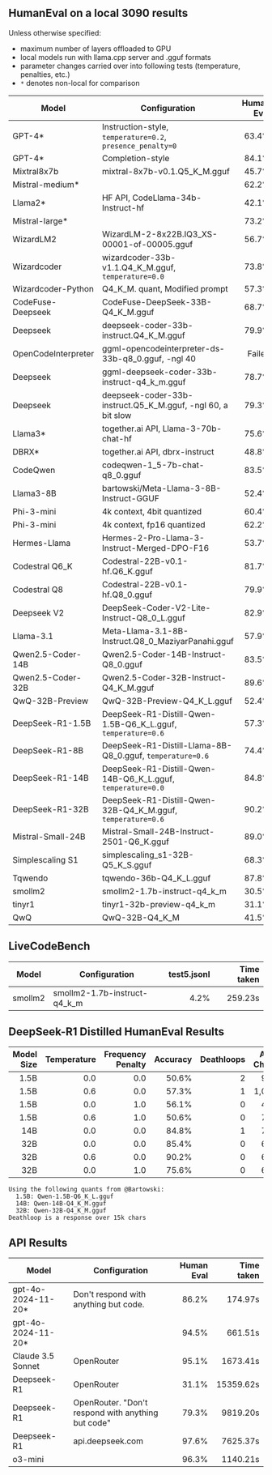 ## HumanEval on a local 3090 results

Unless otherwise specified:
- maximum number of layers offloaded to GPU
- local models run with llama.cpp server and .gguf formats
- parameter changes carried over into following tests (temperature, penalties, etc.)
- `*` denotes non-local for comparison

| Model               | Configuration                                                  |  Human Eval | Time taken |
|---------------------|----------------------------------------------------------------| -----------:|-----------:|
| GPT-4*              | Instruction-style, `temperature=0.2`, `presence_penalty=0`     |      63.4%  |            |
| GPT-4*              | Completion-style                                               |      84.1%  |            |
| Mixtral8x7b         | mixtral-8x7b-v0.1.Q5_K_M.gguf                                  |      45.7%  |            |
| Mistral-medium*     |                                                                |      62.2%  |            |
| Llama2*             | HF API, CodeLlama-34b-Instruct-hf                              |      42.1%  |            |
| Mistral-large*      |                                                                |      73.2%  |            |
| WizardLM2           | WizardLM-2-8x22B.IQ3_XS-00001-of-00005.gguf                    |      56.7%  |            |
| Wizardcoder         | wizardcoder-33b-v1.1.Q4_K_M.gguf, `temperature=0.0`            |      73.8%  |            |
| Wizardcoder-Python  | Q4_K_M. quant, Modified prompt                                 |      57.3%  |            |
| CodeFuse-Deepseek   | CodeFuse-DeepSeek-33B-Q4_K_M.gguf                              |      68.7%  |            |
| Deepseek            | deepseek-coder-33b-instruct.Q4_K_M.gguf                        |      79.9%  |            |
| OpenCodeInterpreter | ggml-opencodeinterpreter-ds-33b-q8_0.gguf, -ngl 40             |     Failed  |            |
| Deepseek            | ggml-deepseek-coder-33b-instruct-q4_k_m.gguf                   |      78.7%  |            |
| Deepseek            | deepseek-coder-33b-instruct.Q5_K_M.gguf, -ngl 60, a bit slow   |      79.3%  |            |
| Llama3*             | together.ai API, Llama-3-70b-chat-hf                           |      75.6%  |            |
| DBRX*               | together.ai API, dbrx-instruct                                 |      48.8%  |            |
| CodeQwen            | codeqwen-1_5-7b-chat-q8_0.gguf                                 |      83.5%  |            |
| Llama3-8B           | bartowski/Meta-Llama-3-8B-Instruct-GGUF                        |      52.4%  |            |
| Phi-3-mini          | 4k context, 4bit quantized                                     |      60.4%  |            |
| Phi-3-mini          | 4k context, fp16 quantized                                     |      62.2%  |            |
| Hermes-Llama        | Hermes-2-Pro-Llama-3-Instruct-Merged-DPO-F16                   |      53.7%  |            |
| Codestral Q6_K      | Codestral-22B-v0.1-hf.Q6_K.gguf                                |      81.7%  |    812.53s |
| Codestral Q8        | Codestral-22B-v0.1-hf.Q8_0.gguf                                |      79.9%  |   2918.51s |
| Deepseek V2         | DeepSeek-Coder-V2-Lite-Instruct-Q8_0_L.gguf                    |      82.9%  |    378.86s |
| Llama-3.1           | Meta-Llama-3.1-8B-Instruct.Q8_0_MaziyarPanahi.gguf             |      57.9%  |    304.09s |
| Qwen2.5-Coder-14B   | Qwen2.5-Coder-14B-Instruct-Q8_0.gguf                           |      83.5%  |    409.90s |
| Qwen2.5-Coder-32B   | Qwen2.5-Coder-32B-Instruct-Q4_K_M.gguf                         |      89.6%  |    375.33s |
| QwQ-32B-Preview     | QwQ-32B-Preview-Q4_K_L.gguf                                    |      52.4%  |  11660.46s |
| DeepSeek-R1-1.5B    | DeepSeek-R1-Distill-Qwen-1.5B-Q6_K_L.gguf, `temperature=0.6`   |      57.3%  |   4154.71s |
| DeepSeek-R1-8B      | DeepSeek-R1-Distill-Llama-8B-Q8_0.gguf, `temperature=0.6`      |      74.4%  |   8836.76s |
| DeepSeek-R1-14B     | DeepSeek-R1-Distill-Qwen-14B-Q6_K_L.gguf, `temperature=0.0`    |      84.8%  |  10444.61s |
| DeepSeek-R1-32B     | DeepSeek-R1-Distill-Qwen-32B-Q4_K_M.gguf, `temperature=0.6`    |      90.2%  |  12861.13s |
| Mistral-Small-24B   | Mistral-Small-24B-Instruct-2501-Q6_K.gguf                      |      89.0%  |   2365.32s |
| Simplescaling S1    | simplescaling_s1-32B-Q5_K_S.gguf                               |      68.3%  |   1140.21s |
| Tqwendo             | tqwendo-36b-Q4_K_L.gguf                                        |      87.8%  |   1916.67s |
| smollm2             | smollm2-1.7b-instruct-q4_k_m                                   |      30.5%  |    203.09s |
| tinyr1              | tinyr1-32b-preview-q4_k_m                                      |      31.1%  |   4992.37s |
| QwQ                 | QwQ-32B-Q4_K_M                                                 |      41.5%  |   5146.36s |

## LiveCodeBench

| Model               | Configuration                                                  | test5.jsonl | Time taken |
|---------------------|----------------------------------------------------------------|------------:|-----------:|
| smollm2             | smollm2-1.7b-instruct-q4_k_m                                   |       4.2%  |    259.23s |

## DeepSeek-R1 Distilled HumanEval Results

| Model Size | Temperature | Frequency Penalty | Accuracy  | Deathloops | Avg. Chars | Speed (s) |
|-----------:|------------:|------------------:|----------:|-----------:|-----------:|-----------:|
| 1.5B       | 0.0         | 0.0               | 50.6%     | 2          | 946        |  4,442    |
| 1.5B       | 0.6         | 0.0               | 57.3%     | 1          | 1,003      |  4,155    |
| 1.5B       | 0.0         | 1.0               | 56.1%     | 0          | 417        |  5,501    |
| 1.5B       | 0.6         | 1.0               | 50.6%     | 0          | 792        |  4,828    |
| 14B        | 0.0         | 0.0               | 84.8%     | 1          | 759        |  10,445   |
| 32B        | 0.0         | 0.0               | 85.4%     | 0          | 603        |  15,655   |
| 32B        | 0.6         | 0.0               | 90.2%     | 0          | 698        |  12,861   |
| 32B        | 0.0         | 1.0               | 75.6%     | 0          | 645        |  17,182   |

```
Using the following quants from @Bartowski:
  1.5B: Qwen-1.5B-Q6_K_L.gguf
  14B: Qwen-14B-Q4_K_M.gguf
  32B: Qwen-32B-Q4_K_M.gguf
Deathloop is a response over 15k chars
```

## API Results

| Model              | Configuration                                                  | Human Eval | Time taken |
|--------------------|----------------------------------------------------------------|-----------:|-----------:|
| gpt-4o-2024-11-20* | Don't respond with anything but code.                          |     86.2%  |    174.97s |
| gpt-4o-2024-11-20* |                                                                |     94.5%  |    661.51s |
| Claude 3.5 Sonnet  | OpenRouter                                                     |     95.1%  |   1673.41s |
| Deepseek-R1        | OpenRouter                                                     |     31.1%  |  15359.62s |
| Deepseek-R1        | OpenRouter. "Don't respond with anything but code"             |     79.3%  |   9819.20s |
| Deepseek-R1        | api.deepseek.com                                               |     97.6%  |   7625.37s |
| o3-mini            |                                                                |     96.3%  |   1140.21s |
